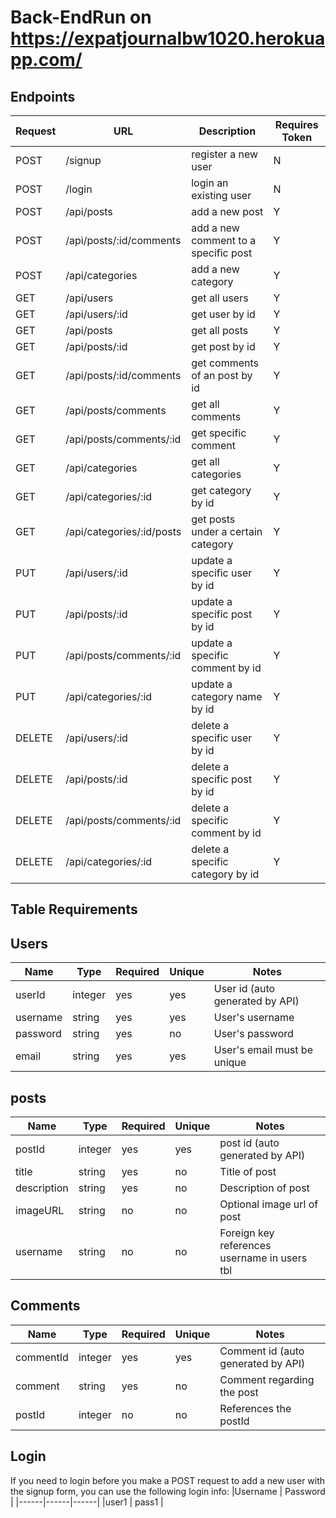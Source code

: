 # Back-EndRun on https://expatjournalbw1020.herokuapp.com/
## **Endpoints**

| Request | URL | Description | Requires Token |
|----------|----------|----------|----------|
|POST | /signup | register a new user | N |
|POST | /login | login an existing user | N |
|POST | /api/posts | add a new post | Y |
|POST | /api/posts/:id/comments | add a new comment to a specific post | Y|
|POST | /api/categories | add a new category | Y |
|GET | /api/users | get all users | Y |
|GET | /api/users/:id | get  user by id | Y |
|GET | /api/posts | get all posts | Y |
|GET | /api/posts/:id | get post by id | Y |
|GET | /api/posts/:id/comments | get comments of an post by id | Y|
|GET | /api/posts/comments | get all comments | Y |
|GET | /api/posts/comments/:id | get specific comment | Y |
|GET | /api/categories | get all categories | Y |
|GET | /api/categories/:id | get category by id | Y |
|GET | /api/categories/:id/posts | get posts under a certain category | Y |
|PUT | /api/users/:id | update a specific user by id | Y |
|PUT | /api/posts/:id | update a specific post by id | Y|
|PUT | /api/posts/comments/:id | update a specific comment by id | Y |
|PUT | /api/categories/:id | update a category name by id | Y |
|DELETE | /api/users/:id | delete a specific user by id | Y |
|DELETE | /api/posts/:id | delete a specific post by id | Y |
|DELETE | /api/posts/comments/:id | delete a specific comment by id | Y |
|DELETE | /api/categories/:id | delete a specific category by id | Y |

## **Table Requirements**

## **Users**
|Name | Type | Required | Unique | Notes |
|------|------|------|------|------|
| userId | integer | yes | yes | User id (auto generated by API) |
|username | string | yes | yes | User's username |
|password | string | yes | no| User's password |
|email | string | yes | yes | User's email must be unique|



## **posts**
|Name | Type | Required | Unique | Notes |
|------|------|------|------|------|
| postId | integer | yes | yes | post id (auto generated by API)|
|title | string | yes | no | Title of post |
|description | string | yes | no | Description of post |
|imageURL | string | no | no | Optional image url of post |
|username | string | no | no | Foreign key references username in users tbl |

## **Comments**
|Name | Type | Required | Unique | Notes |
|------|------|------|------|------|
|commentId | integer | yes | yes | Comment id (auto generated by API)|
|comment | string | yes | no | Comment regarding the post |
|postId | integer | no | no | References the postId |

## **Login**
If you need to login before you make a POST request to add a new user with the signup form, you can use the following login info:
|Username | Password |
|------|------|------|
|user1 | pass1 | 